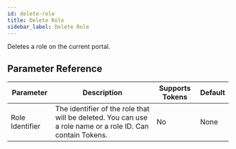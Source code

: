 ```yaml
---
id: delete-role
title: Delete Role
sidebar_label: Delete Role
---
```



Deletes a role on the current portal.

## Parameter Reference
| Parameter | Description | Supports Tokens | Default |
| -- | -- | -- | -- |
| Role Identifier | The identifier of the role that will be deleted. You can use a role name or a role ID. Can contain Tokens. | No | None |
